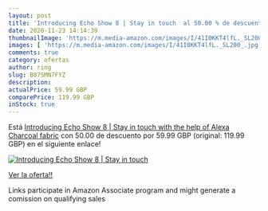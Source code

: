 ```yaml
---
layout: post
title: 'Introducing Echo Show 8 | Stay in touch  al 50.00 % de descuento'
date: 2020-11-23 14:14:39
thumbnailImage: 'https://m.media-amazon.com/images/I/41I0KKT4lfL._SL200_.jpg'
images: [ 'https://m.media-amazon.com/images/I/41I0KKT4lfL._SL200_.jpg' ]
comments: true
category: ofertas
author: ring
slug: B07SMN7FYZ
description:
actualPrice: 59.99 GBP
comparePrice: 119.99 GBP
inStock: true
---
```


Está [Introducing Echo Show 8 | Stay in touch with the help of Alexa  Charcoal fabric](https://www.amazon.co.uk/dp/B07SMN7FYZ/?tag=tolees0a-21) con 50.00 de descuento por 59.99 GBP (original: 119.99 GBP) en el siguiente enlace!

[![Introducing Echo Show 8 | Stay in touch ](https://m.media-amazon.com/images/I/41I0KKT4lfL._SL200_.jpg)](https://www.amazon.co.uk/dp/B07SMN7FYZ/?tag=tolees0a-21)

[Ver la oferta!!](https://www.amazon.co.uk/dp/B07SMN7FYZ/?tag=tolees0a-21)

Links participate in Amazon Associate program and might generate a comission on qualifying sales



